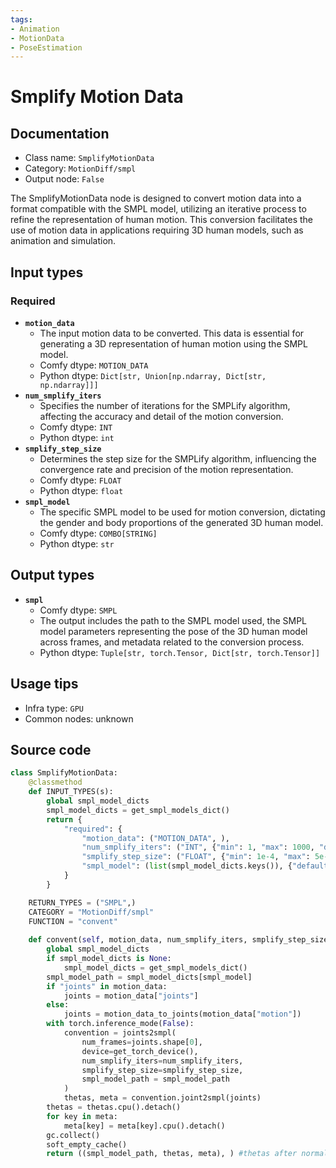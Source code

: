 ```yaml
---
tags:
- Animation
- MotionData
- PoseEstimation
---
```


# Smplify Motion Data
## Documentation
- Class name: `SmplifyMotionData`
- Category: `MotionDiff/smpl`
- Output node: `False`

The SmplifyMotionData node is designed to convert motion data into a format compatible with the SMPL model, utilizing an iterative process to refine the representation of human motion. This conversion facilitates the use of motion data in applications requiring 3D human models, such as animation and simulation.
## Input types
### Required
- **`motion_data`**
    - The input motion data to be converted. This data is essential for generating a 3D representation of human motion using the SMPL model.
    - Comfy dtype: `MOTION_DATA`
    - Python dtype: `Dict[str, Union[np.ndarray, Dict[str, np.ndarray]]]`
- **`num_smplify_iters`**
    - Specifies the number of iterations for the SMPLify algorithm, affecting the accuracy and detail of the motion conversion.
    - Comfy dtype: `INT`
    - Python dtype: `int`
- **`smplify_step_size`**
    - Determines the step size for the SMPLify algorithm, influencing the convergence rate and precision of the motion representation.
    - Comfy dtype: `FLOAT`
    - Python dtype: `float`
- **`smpl_model`**
    - The specific SMPL model to be used for motion conversion, dictating the gender and body proportions of the generated 3D human model.
    - Comfy dtype: `COMBO[STRING]`
    - Python dtype: `str`
## Output types
- **`smpl`**
    - Comfy dtype: `SMPL`
    - The output includes the path to the SMPL model used, the SMPL model parameters representing the pose of the 3D human model across frames, and metadata related to the conversion process.
    - Python dtype: `Tuple[str, torch.Tensor, Dict[str, torch.Tensor]]`
## Usage tips
- Infra type: `GPU`
- Common nodes: unknown


## Source code
```python
class SmplifyMotionData:
    @classmethod
    def INPUT_TYPES(s):
        global smpl_model_dicts
        smpl_model_dicts = get_smpl_models_dict()
        return {
            "required": {
                "motion_data": ("MOTION_DATA", ),
                "num_smplify_iters": ("INT", {"min": 1, "max": 1000, "default": 20}),
                "smplify_step_size": ("FLOAT", {"min": 1e-4, "max": 5e-1, "step": 1e-4, "default": 1e-1}),
                "smpl_model": (list(smpl_model_dicts.keys()), {"default": "SMPL_NEUTRAL.pkl"})
            }
        }

    RETURN_TYPES = ("SMPL",)
    CATEGORY = "MotionDiff/smpl"
    FUNCTION = "convent"
    
    def convent(self, motion_data, num_smplify_iters, smplify_step_size, smpl_model):
        global smpl_model_dicts
        if smpl_model_dicts is None:
            smpl_model_dicts = get_smpl_models_dict()
        smpl_model_path = smpl_model_dicts[smpl_model]
        if "joints" in motion_data:
            joints = motion_data["joints"]
        else:
            joints = motion_data_to_joints(motion_data["motion"])
        with torch.inference_mode(False):
            convention = joints2smpl(
                num_frames=joints.shape[0], 
                device=get_torch_device(), 
                num_smplify_iters=num_smplify_iters, 
                smplify_step_size=smplify_step_size,
                smpl_model_path = smpl_model_path
            )
            thetas, meta = convention.joint2smpl(joints)
        thetas = thetas.cpu().detach()
        for key in meta:
            meta[key] = meta[key].cpu().detach()
        gc.collect()
        soft_empty_cache()
        return ((smpl_model_path, thetas, meta), ) #thetas after normalized to vertices is 1N3B with N, B being number of vertices and number of frames respectively

```
